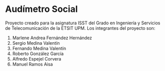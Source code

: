 # Audímetro Social
Proyecto creado para la asignatura ISST del Grado en Ingeniería y Servicios de Telecomunicación de la ETSIT UPM. Los integrantes del proyecto son:

1. Marlene Andrea Fernández Hernández
2. Sergio Medina Valentín
3. Fernando Medina Valentín
4. Roberto González García
5. Alfredo Espejel Corvera
6. Manuel Ramos Aisa
